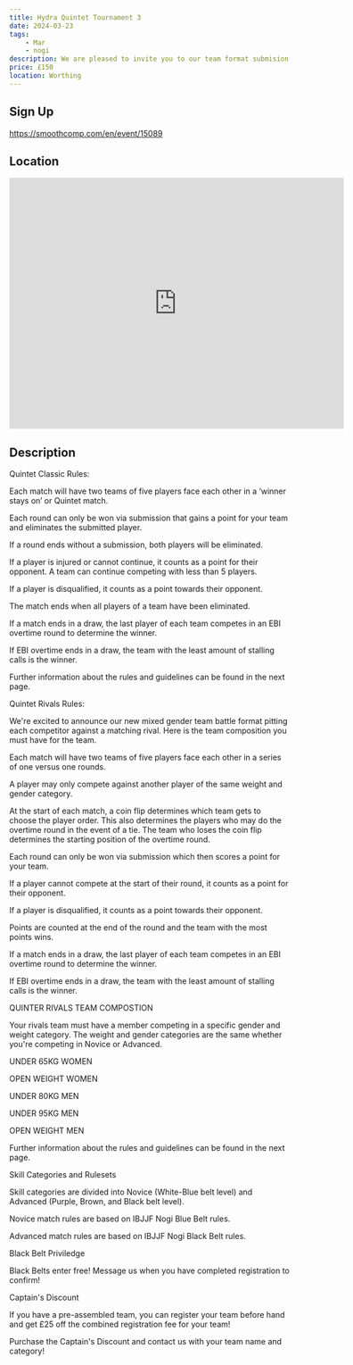 ```yaml
---
title: Hydra Quintet Tournament 3
date: 2024-03-23
tags:
    - Mar
    - nogi 
description: We are pleased to invite you to our team format submision only tournament!
price: £150
location: Worthing
---
```

## Sign Up
https://smoothcomp.com/en/event/15089

## Location
<iframe src="https://www.google.com/maps/embed?pb=!1m18!1m12!1m3!1d12345.6789!2d-0.4115110!3d50.8261190!2m3!1f0!2f0!3f0!3m2!1i1024!2i768!4f13.1!3m3!1m2!1s0x0%3A0x0!2z50.8261190!5e0!3m2!1sen!2sus!4v1234567890" width="600" height="450" style="border:0;" allowfullscreen="" loading="lazy"></iframe>

## Description
Quintet Classic Rules:



Each match will have two teams of five players face each other in a ‘winner stays on’ or Quintet match.




Each round can only be won via submission that gains a point for your team and eliminates the submitted player. 




If a round ends without a submission, both players will be eliminated.




If a player is injured or cannot continue, it counts as a point for their opponent. A team can continue competing with less than 5 players.




If a player is disqualified, it counts as a point towards their opponent.




The match ends when all players of a team have been eliminated.




If a match ends in a draw, the last player of each team competes in an EBI overtime round to determine the winner.




If EBI overtime ends in a draw, the team with the least amount of stalling calls is the winner.



Further information about the rules and guidelines can be found in the next page.


Quintet Rivals Rules:


We're excited to announce our new mixed gender team battle format pitting each competitor against a matching rival. Here is the team composition you must have for the team.



Each match will have two teams of five players face each other in a series of one versus one rounds.


A player may only compete against another player of the same weight and gender category.


At the start of each match, a coin flip determines which team gets to choose the player order. This also determines the players who may do the overtime round in the event of a tie. The team who loses the coin flip determines the starting position of the overtime round.


Each round can only be won via submission which then scores a point for your team. 


If a player cannot compete at the start of their round, it counts as a point for their opponent.




If a player is disqualified, it counts as a point towards their opponent.


Points are counted at the end of the round and the team with the most points wins.




If a match ends in a draw, the last player of each team competes in an EBI overtime round to determine the winner.




If EBI overtime ends in a draw, the team with the least amount of stalling calls is the winner.



QUINTER RIVALS TEAM COMPOSTION


Your rivals team must have a member competing in a specific gender and weight category. The weight and gender categories are the same whether you're competing in Novice or Advanced.



UNDER 65KG WOMEN


OPEN WEIGHT WOMEN


UNDER 80KG MEN


UNDER 95KG MEN


OPEN WEIGHT MEN



Further information about the rules and guidelines can be found in the next page.


Skill Categories and Rulesets


Skill categories are divided into Novice (White-Blue belt level) and Advanced (Purple, Brown, and Black belt level).



Novice match rules are based on IBJJF Nogi Blue Belt rules.


Advanced match rules are based on IBJJF Nogi Black Belt rules.



Black Belt Priviledge


Black Belts enter free! Message us when you have completed registration to confirm!


Captain's Discount


If you have a pre-assembled team, you can register your team before hand and get £25 off the combined registration fee for your team!


Purchase the Captain's Discount and contact us with your team name and category!